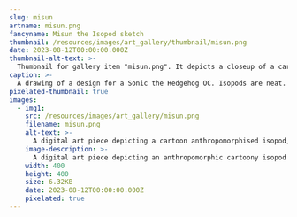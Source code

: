 ```yaml
---
slug: misun
artname: misun.png
fancyname: Misun the Isopod sketch
thumbnail: /resources/images/art_gallery/thumbnail/misun.png
date: 2023-08-12T00:00:00.000Z
thumbnail-alt-text: >-
  Thumbnail for gallery item "misun.png". It depicts a closeup of a cartoon anthropomorphised isopod, looking at something offscreen.
caption: >-
  A drawing of a design for a Sonic the Hedgehog OC. Isopods are neat.
pixelated-thumbnail: true
images:
  - img1:
    src: /resources/images/art_gallery/misun.png
    filename: misun.png
    alt-text: >-
      A digital art piece depicting a cartoon anthropomorphised isopod, looking at something out of frame.
    image-description: >-
      A digital art piece depicting an anthropomorphic cartoony isopod with a green shell. He is wearing white gloves and green shoes with gold buckles. On his right arm is a large handheld drill. He is looking at something out of frame with a blunt expression.
    width: 400
    height: 400
    size: 6.32KB
    date: 2023-08-12T00:00:00.000Z
    pixelated: true
---
```

